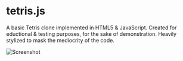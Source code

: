 tetris.js
=========

A basic Tetris clone implemented in HTML5 &amp; JavaScript.
Created for eductional & testing purposes, for the sake of demonstration.
Heavily stylized to mask the mediocrity of the code.


![Screenshot](http://ouiliame.github.io/tetris.js/images/screenshot.png)
